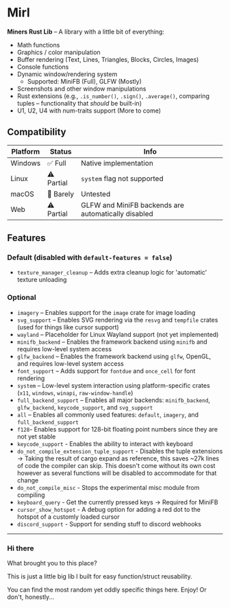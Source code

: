# Mirl

**Miners Rust Lib** – A library with a little bit of everything:

- Math functions
- Graphics / color manipulation
- Buffer rendering (Text, Lines, Triangles, Blocks, Circles, Images)
- Console functions
- Dynamic window/rendering system
  - Supported: MiniFB (Full), GLFW (Mostly)
- Screenshots and other window manipulations
- Rust extensions (e.g., `.is_number()`, `.sign()`, `.average()`, comparing tuples – functionality that _should_ be built-in)
- U1, U2, U4 with num-traits support (More to come)

## Compatibility

| Platform | Status     | Info                                                |
| -------- | ---------- | --------------------------------------------------- |
| Windows  | ✅ Full    | Native implementation                               |
| Linux    | ⚠️ Partial | `system` flag not supported                         |
| macOS    | 🚧 Barely  | Untested                                            |
| Web      | ⚠️ Partial | GLFW and MiniFB backends are automatically disabled |

## Features

### Default (disabled with `default-features = false`)

- `texture_manager_cleanup` – Adds extra cleanup logic for 'automatic' texture unloading

### Optional

- `imagery` – Enables support for the `image` crate for image loading
- `svg_support` – Enables SVG rendering via the `resvg` and `tempfile` crates (used for things like cursor support)
- `wayland` – Placeholder for Linux Wayland support (not yet implemented)
- `minifb_backend` – Enables the framework backend using `minifb` and requires low-level system access
- `glfw_backend` – Enables the framework backend using `glfw`, OpenGL, and requires low-level system access
- `font_support` – Adds support for `fontdue` and `once_cell` for font rendering
- `system` – Low-level system interaction using platform-specific crates (`x11`, `windows`, `winapi`, `raw-window-handle`)
- `full_backend_support` – Enables all major backends: `minifb_backend`, `glfw_backend`, `keycode_support`, and `svg_support`
- `all` – Enables all commonly used features: `default`, `imagery`, and `full_backend_support`
- `f128`- Enables support for 128-bit floating point numbers since they are not yet stable
- `keycode_support` - Enables the ability to interact with keyboard
- `do_not_compile_extension_tuple_support` - Disables the tuple extensions -> Taking the result of cargo expand as reference, this saves ~27k lines of code the compiler can skip. This doesn't come without its own cost however as several functions will be disabled to accommodate for that change
- `do_not_compile_misc` - Stops the experimental misc module from compiling
- `keyboard_query` - Get the currently pressed keys -> Required for MiniFB
- `cursor_show_hotspot` - A debug option for adding a red dot to the hotspot of a customly loaded cursor
- `discord_support` - Support for sending stuff to discord webhooks

---

### Hi there

What brought you to this place?

This is just a little big lib I built for easy function/struct reusability.

You can find the most random yet oddly specific things here.
Enjoy! Or don't, honestly...
